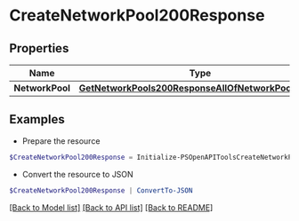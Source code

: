# CreateNetworkPool200Response
## Properties

Name | Type | Description | Notes
------------ | ------------- | ------------- | -------------
**NetworkPool** | [**GetNetworkPools200ResponseAllOfNetworkPoolsInner**](GetNetworkPools200ResponseAllOfNetworkPoolsInner.md) |  | [optional] 

## Examples

- Prepare the resource
```powershell
$CreateNetworkPool200Response = Initialize-PSOpenAPIToolsCreateNetworkPool200Response  -NetworkPool null
```

- Convert the resource to JSON
```powershell
$CreateNetworkPool200Response | ConvertTo-JSON
```

[[Back to Model list]](../README.md#documentation-for-models) [[Back to API list]](../README.md#documentation-for-api-endpoints) [[Back to README]](../README.md)

